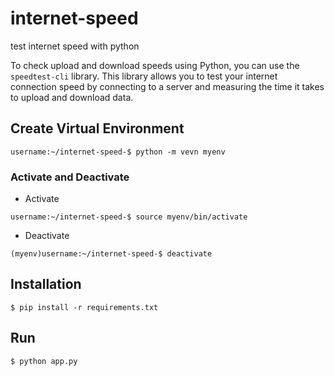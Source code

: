 # internet-speed
test internet speed with python 

To check upload and download speeds using Python, you can use the `speedtest-cli` library. This library allows you to test your internet connection speed by connecting to a server and measuring the time it takes to upload and download data.

## Create Virtual Environment
```
username:~/internet-speed-$ python -m vevn myenv
```
### Activate and Deactivate
- Activate
``` 
username:~/internet-speed-$ source myenv/bin/activate
```
- Deactivate
```
(myenv)username:~/internet-speed-$ deactivate 
```


## Installation
```
$ pip install -r requirements.txt
```

## Run
```
$ python app.py
```


